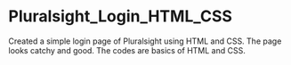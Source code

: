 # Pluralsight_Login_HTML_CSS
Created a simple login page of Pluralsight using HTML and CSS.  The page looks catchy and good. The codes are basics of HTML and CSS.
